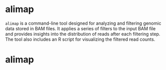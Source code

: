# alimap
`alimap` is a command-line tool designed for analyzing and filtering genomic data stored in BAM files. It applies a series of filters to the input BAM file and provides insights into the distribution of reads after each filtering step. The tool also includes an R script for visualizing the filtered read counts.
# alimap

